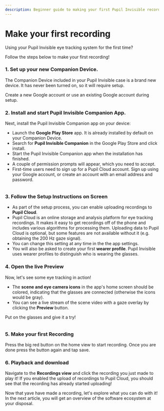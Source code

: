 ```yaml
---
description: Beginner guide to making your first Pupil Invisible recording.
---
```


# Make your first recording

Using your Pupil Invisible eye tracking system for the first time? 

Follow the steps below to make your first recording!

<v-divider></v-divider>

### 1. Set up your new Companion Device.

The Companion Device included in your Pupil Invisible case is a brand new device. It has never been turned on, so it will require setup.

Create a new Google account or use an existing Google account during setup.

### 2. Install and start Pupil Invisible Companion App.

Next, install the Pupil Invisible Companion app on your device:

- Launch the **Google Play Store** app. It is already installed by default on your Companion Device.
- Search for **Pupil Invisible Companion** in the Google Play Store and click install.
- Start the Pupil Invisible Companion app when the installation has finished.
- A couple of permission prompts will appear, which you need to accept.
- First-time users need to sign up for a Pupil Cloud account. Sign up using your Google account, or create an account with an email address and password.

<div class="pb-4" style="display:grid;grid-template-columns:1fr 1fr;gap:40px;">
  <a href="https://play.google.com/store/apps/details?id=com.pupillabs.invisiblecomp" target="_blank">
  <v-img
    :src="require('../../media/invisible/getting-started/google-play-badge.png')"
    style="width:80%;"
    contain
  >
  </v-img>
  </a>
  <v-img
    :src="require('../../media/invisible/getting-started/companion_app_logo.jpg')"
    style="width:80%;"
    contain
  >
  </v-img>
</div>

### 3. Follow the Setup Instructions on Screen

- As part of the setup process, you can enable uploading recordings to **Pupil Cloud**.
- Pupil Cloud is an online storage and analysis platform for eye tracking recordings. It makes it easy to get recordings off of the phone and includes various algorithms for processing them. Uploading data to Pupil Cloud is optional, but some features are not available without it (e.g. obtaining the 200 Hz gaze signal).
- You can change this setting at any time in the the app settings.
- You will also be asked to create your first **wearer profile**. Pupil Invisible uses wearer profiles to distinguish who is wearing the glasses.

### 4. Open the live Preview

Now, let's see some eye tracking in action!

- The **scene and eye camera icons** in the app's home screen should be colored, indicating that the glasses are connected (otherwise the icons would be gray).
- You can see a live stream of the scene video with a gaze overlay by clicking the **Preview** button.

Put on the glasses and give it a try!

<div class="pb-4" style="display:flex;justify-content:center;">
  <v-img
    :src="require('../../media/invisible/getting-started/PI-Home_UI-white.jpg')"
    max-width=100%
  >
  </v-img>
</div>

### 5. Make your first Recording

Press the big red button on the home view to start recording. Once you are done press the button again and tap save.

### 6. Playback and download

Navigate to the **Recordings view** and click the recording you just made to play it! If you enabled the upload of recordings to Pupil Cloud, you should see that the recording has already started uploading!

<v-divider></v-divider>

Now that yave have made a recording, let's explore what you can do with it! In the next article, you will get an overview of the software ecosystem at your disposal.
